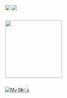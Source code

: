 <div> 
  <a href = "mailto:viniciusmnzs.dev@gmail.com"><img src="https://img.shields.io/badge/-Gmail-%23333?style=for-the-badge&logo=gmail&logoColor=white" target="_blank"></a>
  <a href="https://www.linkedin.com/in/viniciusrmenezes" target="_blank"><img src="https://img.shields.io/badge/-LinkedIn-%230077B5?style=for-the-badge&logo=linkedin&logoColor=white" target="_blank"></a> 
</div>

##

<div>
  <a href="https://github.com/ViniMnzs">
  <img height="180em" src="https://github-readme-stats.vercel.app/api?username=ViniMnzs&show_icons=true&theme=dracula&include_all_commits=true&count_private=true"/>
</div>

##
 
[![My Skills](https://skillicons.dev/icons?i=react,redux,nodejs,nestjs,dotnet,mongodb,mysql,git,docker,aws,firebase,vscode)](https://skillicons.dev)

